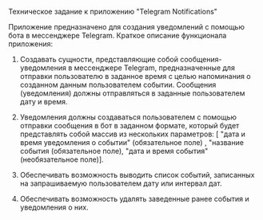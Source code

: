 Техническое задание к приложению "Telegram Notifications"
 
Приложение предназначено для создания уведомлений с помощью бота в мессенджере Telegram. Краткое описание функционала приложения:

1. Создавать сущности, представляющие собой сообщения-уведомления в мессенджере Telegram, предназначенные для отправки пользователю 
   в заданное время с целью напоминания о созданном данным пользователем событии. Сообщения (уведомления) должны отправляться 
   в заданные пользователем дату и время.

2. Уведомления должны создаваться пользователем с помощью отправки сообщения в бот в заданном формате, который будет представлять собой массив из нескольких
   параметров: [ "дата и время уведомления о событии" (обязательное поле) , "название события (обязательное поле), 
   "дата и время события" (необязательное поле)].

3. Обеспечивать возможность выводить список событий, записанных на запрашиваемую пользователем дату или интервал дат.

4. Обеспечивать возможность удалять заведенные ранее события и уведомления о них.